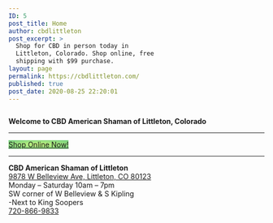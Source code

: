 ```yaml
---
ID: 5
post_title: Home
author: cbdlittleton
post_excerpt: >
  Shop for CBD in person today in
  Littleton, Colorado. Shop online, free
  shipping with $99 purchase.
layout: page
permalink: https://cbdlittleton.com/
published: true
post_date: 2020-08-25 22:20:01
---
```

<!-- wp:image {"align":"center","id":791,"sizeSlug":"large","className":"is-style-rounded"} -->
<div class="wp-block-image is-style-rounded"><figure class="aligncenter size-large"><img src="https://cbdlittleton.com/wp-content/uploads/2020/11/1606508811907.png" alt="" class="wp-image-791"/></figure></div>
<!-- /wp:image -->

<!-- wp:paragraph {"align":"center"} -->
<p class="has-text-align-center"><strong>Welcome to CBD American Shaman of Littleton, Colorado</strong></p>
<!-- /wp:paragraph -->

<!-- wp:separator -->
<hr class="wp-block-separator"/>
<!-- /wp:separator -->

<!-- wp:buttons {"align":"center"} -->
<div class="wp-block-buttons aligncenter"><!-- wp:button {"style":{"color":{"gradient":"radial-gradient(rgb(202,248,128) 0%,rgb(113,206,126) 100%)"}},"textColor":"black","className":"is-style-outline"} -->
<div class="wp-block-button is-style-outline"><a class="wp-block-button__link has-black-color has-text-color has-background" href="/shop-online-now/" style="background:radial-gradient(rgb(202,248,128) 0%,rgb(113,206,126) 100%)" rel="/shop-online-now/">Shop Online Now!</a></div>
<!-- /wp:button --></div>
<!-- /wp:buttons -->

<!-- wp:separator {"className":"is-style-wide"} -->
<hr class="wp-block-separator is-style-wide" id="locations"/>
<!-- /wp:separator -->

<!-- wp:paragraph -->
<p><strong>CBD American Shaman of Littleton</strong><br><a href="https://goo.gl/maps/n82b8KhtKeDEc5ML8">9878 W Belleview Ave, Littleton, CO 80123</a><br>Monday – Saturday 10am – 7pm<br>SW corner of W Belleview &amp; S Kipling<br>-Next to King Soopers<br><a href="tel:+1-720-866-9833">720-866-9833</a></p>
<!-- /wp:paragraph -->

<!-- wp:html -->
<iframe src="" data-src="https://www.google.com/maps/embed?pb=!1m14!1m8!1m3!1d12292.559092913925!2d-105.1082046!3d39.6240566!3m2!1i1024!2i768!4f13.1!3m3!1m2!1s0x0%3A0xb9a70bcc05c49a3f!2sCBD%20American%20Shaman%20of%20Littleton!5e0!3m2!1sen!2sus!4v1599277105150!5m2!1sen!2sus" width="900" height="450" frameborder="0" style="border:0;" allowfullscreen="" aria-hidden="false" tabindex="0"></iframe>
<!-- /wp:html -->